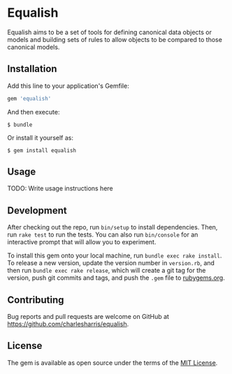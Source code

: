 # Equalish

Equalish aims to be a set of tools for defining canonical data objects or models and building sets of rules to allow
objects to be compared to those canonical models.

## Installation

Add this line to your application's Gemfile:

```ruby
gem 'equalish'
```

And then execute:

    $ bundle

Or install it yourself as:

    $ gem install equalish

## Usage

TODO: Write usage instructions here

## Development

After checking out the repo, run `bin/setup` to install dependencies. Then, run `rake test` to run the tests. You can also run `bin/console` for an interactive prompt that will allow you to experiment.

To install this gem onto your local machine, run `bundle exec rake install`. To release a new version, update the version number in `version.rb`, and then run `bundle exec rake release`, which will create a git tag for the version, push git commits and tags, and push the `.gem` file to [rubygems.org](https://rubygems.org).

## Contributing

Bug reports and pull requests are welcome on GitHub at https://github.com/charlesharris/equalish.

## License

The gem is available as open source under the terms of the [MIT License](https://opensource.org/licenses/MIT).
